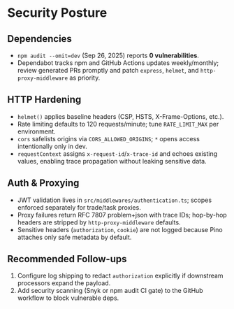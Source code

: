 # Security Posture

## Dependencies
- `npm audit --omit=dev` (Sep 26, 2025) reports **0 vulnerabilities**.
- Dependabot tracks npm and GitHub Actions updates weekly/monthly; review generated PRs promptly and patch `express`, `helmet`, and `http-proxy-middleware` as priority.

## HTTP Hardening
- `helmet()` applies baseline headers (CSP, HSTS, X-Frame-Options, etc.).
- Rate limiting defaults to 120 requests/minute; tune `RATE_LIMIT_MAX` per environment.
- `cors` safelists origins via `CORS_ALLOWED_ORIGINS`; `*` opens access intentionally only in dev.
- `requestContext` assigns `x-request-id`/`x-trace-id` and echoes existing values, enabling trace propagation without leaking sensitive data.

## Auth & Proxying
- JWT validation lives in `src/middlewares/authentication.ts`; scopes enforced separately for trade/task proxies.
- Proxy failures return RFC 7807 problem+json with trace IDs; hop-by-hop headers are stripped by `http-proxy-middleware` defaults.
- Sensitive headers (`authorization`, `cookie`) are not logged because Pino attaches only safe metadata by default.

## Recommended Follow-ups
1. Configure log shipping to redact `authorization` explicitly if downstream processors expand the payload.
2. Add security scanning (Snyk or npm audit CI gate) to the GitHub workflow to block vulnerable deps.
